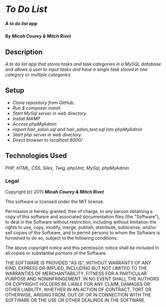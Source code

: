 # _To Do List_

##### _A to do list app_

#### By _**Micah Courey & Mitch Rivet**_

## Description

_A to do list app that stores tasks and task categories in a MySQL database and allows a user to input tasks and have a single task stored in one category or multiple categories._

## Setup

* _Clone repository from GitHub._
* _Run $ composer install._
* _Start MySql server in web directory._
* _Install MAMP_
* _Access phpMyAdmin_
* _import hair_salon.sql and hair_salon_test.sql into phpMyAdmin_
* _Start php server in web directory._
* _Direct browser to localhost:8000/_

## Technologies Used

_PHP, HTML, CSS, Silex, Twig, phpUnit, MySql, phpMyAdmin_

### Legal

Copyright (c) 2015 **_Micah Courey & Mitch Rivet_**

This software is licensed under the MIT license.

Permission is hereby granted, free of charge, to any person obtaining a copy
of this software and associated documentation files (the "Software"), to deal
in the Software without restriction, including without limitation the rights
to use, copy, modify, merge, publish, distribute, sublicense, and/or sell
copies of the Software, and to permit persons to whom the Software is
furnished to do so, subject to the following conditions:

The above copyright notice and this permission notice shall be included in
all copies or substantial portions of the Software.

THE SOFTWARE IS PROVIDED "AS IS", WITHOUT WARRANTY OF ANY KIND, EXPRESS OR
IMPLIED, INCLUDING BUT NOT LIMITED TO THE WARRANTIES OF MERCHANTABILITY,
FITNESS FOR A PARTICULAR PURPOSE AND NONINFRINGEMENT. IN NO EVENT SHALL THE
AUTHORS OR COPYRIGHT HOLDERS BE LIABLE FOR ANY CLAIM, DAMAGES OR OTHER
LIABILITY, WHETHER IN AN ACTION OF CONTRACT, TORT OR OTHERWISE, ARISING FROM,
OUT OF OR IN CONNECTION WITH THE SOFTWARE OR THE USE OR OTHER DEALINGS IN
THE SOFTWARE.

